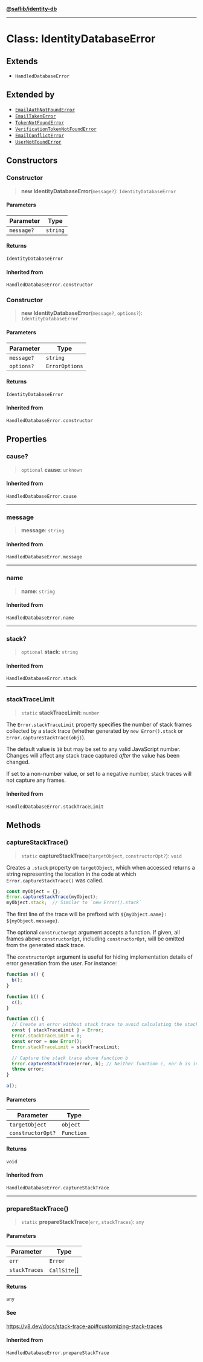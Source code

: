 [**@saflib/identity-db**](../index.md)

***

# Class: IdentityDatabaseError

## Extends

- `HandledDatabaseError`

## Extended by

- [`EmailAuthNotFoundError`](EmailAuthNotFoundError.md)
- [`EmailTakenError`](EmailTakenError.md)
- [`TokenNotFoundError`](TokenNotFoundError.md)
- [`VerificationTokenNotFoundError`](VerificationTokenNotFoundError.md)
- [`EmailConflictError`](EmailConflictError.md)
- [`UserNotFoundError`](UserNotFoundError.md)

## Constructors

### Constructor

> **new IdentityDatabaseError**(`message?`): `IdentityDatabaseError`

#### Parameters

| Parameter | Type |
| ------ | ------ |
| `message?` | `string` |

#### Returns

`IdentityDatabaseError`

#### Inherited from

`HandledDatabaseError.constructor`

### Constructor

> **new IdentityDatabaseError**(`message?`, `options?`): `IdentityDatabaseError`

#### Parameters

| Parameter | Type |
| ------ | ------ |
| `message?` | `string` |
| `options?` | `ErrorOptions` |

#### Returns

`IdentityDatabaseError`

#### Inherited from

`HandledDatabaseError.constructor`

## Properties

### cause?

> `optional` **cause**: `unknown`

#### Inherited from

`HandledDatabaseError.cause`

***

### message

> **message**: `string`

#### Inherited from

`HandledDatabaseError.message`

***

### name

> **name**: `string`

#### Inherited from

`HandledDatabaseError.name`

***

### stack?

> `optional` **stack**: `string`

#### Inherited from

`HandledDatabaseError.stack`

***

### stackTraceLimit

> `static` **stackTraceLimit**: `number`

The `Error.stackTraceLimit` property specifies the number of stack frames
collected by a stack trace (whether generated by `new Error().stack` or
`Error.captureStackTrace(obj)`).

The default value is `10` but may be set to any valid JavaScript number. Changes
will affect any stack trace captured _after_ the value has been changed.

If set to a non-number value, or set to a negative number, stack traces will
not capture any frames.

#### Inherited from

`HandledDatabaseError.stackTraceLimit`

## Methods

### captureStackTrace()

> `static` **captureStackTrace**(`targetObject`, `constructorOpt?`): `void`

Creates a `.stack` property on `targetObject`, which when accessed returns
a string representing the location in the code at which
`Error.captureStackTrace()` was called.

```js
const myObject = {};
Error.captureStackTrace(myObject);
myObject.stack;  // Similar to `new Error().stack`
```

The first line of the trace will be prefixed with
`${myObject.name}: ${myObject.message}`.

The optional `constructorOpt` argument accepts a function. If given, all frames
above `constructorOpt`, including `constructorOpt`, will be omitted from the
generated stack trace.

The `constructorOpt` argument is useful for hiding implementation
details of error generation from the user. For instance:

```js
function a() {
  b();
}

function b() {
  c();
}

function c() {
  // Create an error without stack trace to avoid calculating the stack trace twice.
  const { stackTraceLimit } = Error;
  Error.stackTraceLimit = 0;
  const error = new Error();
  Error.stackTraceLimit = stackTraceLimit;

  // Capture the stack trace above function b
  Error.captureStackTrace(error, b); // Neither function c, nor b is included in the stack trace
  throw error;
}

a();
```

#### Parameters

| Parameter | Type |
| ------ | ------ |
| `targetObject` | `object` |
| `constructorOpt?` | `Function` |

#### Returns

`void`

#### Inherited from

`HandledDatabaseError.captureStackTrace`

***

### prepareStackTrace()

> `static` **prepareStackTrace**(`err`, `stackTraces`): `any`

#### Parameters

| Parameter | Type |
| ------ | ------ |
| `err` | `Error` |
| `stackTraces` | `CallSite`[] |

#### Returns

`any`

#### See

https://v8.dev/docs/stack-trace-api#customizing-stack-traces

#### Inherited from

`HandledDatabaseError.prepareStackTrace`
